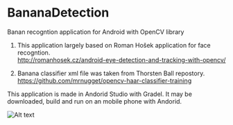 # BananaDetection
Banan recogntion application for Android with OpenCV library

1. This application largely based on Roman Hošek application for face recogntion.<br/>
http://romanhosek.cz/android-eye-detection-and-tracking-with-opencv/

2. Banana classifier xml file was taken from Thorsten Ball repostory. <br/>
https://github.com/mrnugget/opencv-haar-classifier-training

This application is made in Andorid Studio with Gradel.
It may be downloaded, build and run on an mobile phone with Andorid.

![Alt text](/home/andreich/Pictures/banana.jpg?raw=true "Title")
